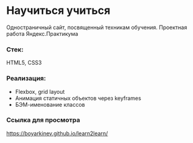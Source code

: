 # Научиться учиться
Одностраничный сайт, посвященный техникам обучения. Проектная работа Яндекс.Практикума
### Стек:
HTML5, CSS3
### Реализация:
* Flexbox, grid layout
* Анимация статичных объектов через keyframes
* БЭМ-именование классов
### Ссылка для просмотра
https://boyarkinev.github.io/learn2learn/
